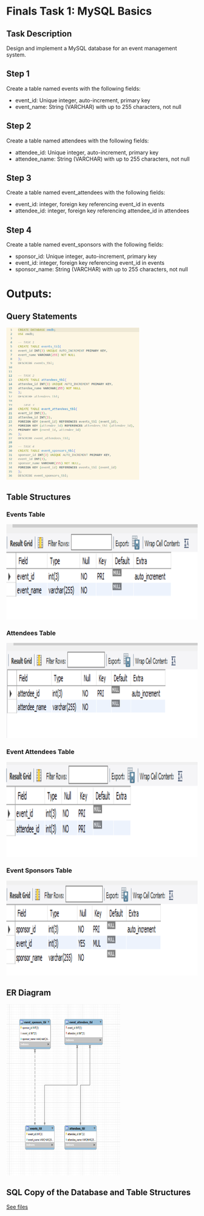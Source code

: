 # Finals Task 1: MySQL Basics

## Task Description
Design and implement a MySQL database for an event management system.

## Step 1
Create a table named events with the following fields:
- event_id: Unique integer, auto-increment, primary key
- event_name: String (VARCHAR) with up to 255 characters, not null

## Step 2
Create a table named attendees with the following fields:
- attendee_id: Unique integer, auto-increment, primary key
- attendee_name: String (VARCHAR) with up to 255 characters, not null

## Step 3
Create a table named event_attendees with the following fields:
- event_id: integer, foreign key referencing event_id in events
- attendee_id: integer, foreign key referencing attendee_id in attendees

## Step 4
Create a table named event_sponsors with the following fields:
- sponsor_id: Unique integer, auto-increment, primary key
- event_id: integer, foreign key referencing event_id in events
- sponsor_name: String (VARCHAR) with up to 255 characters, not null

# Outputs:
## Query Statements
<img src="images/query_statements.png" alt="Alt Text" width="350" height="400">

## Table Structures
### Events Table
<img src="images/events_tbl.png" alt="Alt Text" width="600" height="250">

### Attendees Table
<img src="images/attendees_tbl.png" alt="Alt Text" width="600" height="250">

### Event Attendees Table
<img src="images/event_attendees_tbl.png" alt="Alt Text" width="600" height="250">

### Event Sponsors Table
<img src="images/event_sponsors_tbl.png" alt="Alt Text" width="600" height="250">

## ER Diagram
<img src="images/er_diagram.png" alt="Alt Text" width="300" height="450">

## SQL Copy of the Database and Table Structures
[See files](https://github.com/arieee5/EDM-Portfolio-Alian/tree/main/Finals%20Task%201/sqlfiles)
